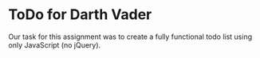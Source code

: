 # ToDo for Darth Vader

Our task for this assignment was to create a fully functional todo list using only JavaScript (no jQuery). 
